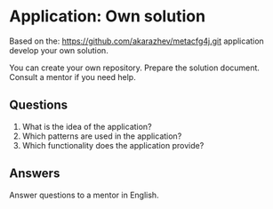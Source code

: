 # Application: Own solution

Based on the: https://github.com/akarazhev/metacfg4j.git application develop your own solution.

You can create your own repository. 
Prepare the solution document.
Consult a mentor if you need help. 

## Questions

1. What is the idea of the application?
2. Which patterns are used in the application?
3. Which functionality does the application provide?

## Answers

Answer questions to a mentor in English.